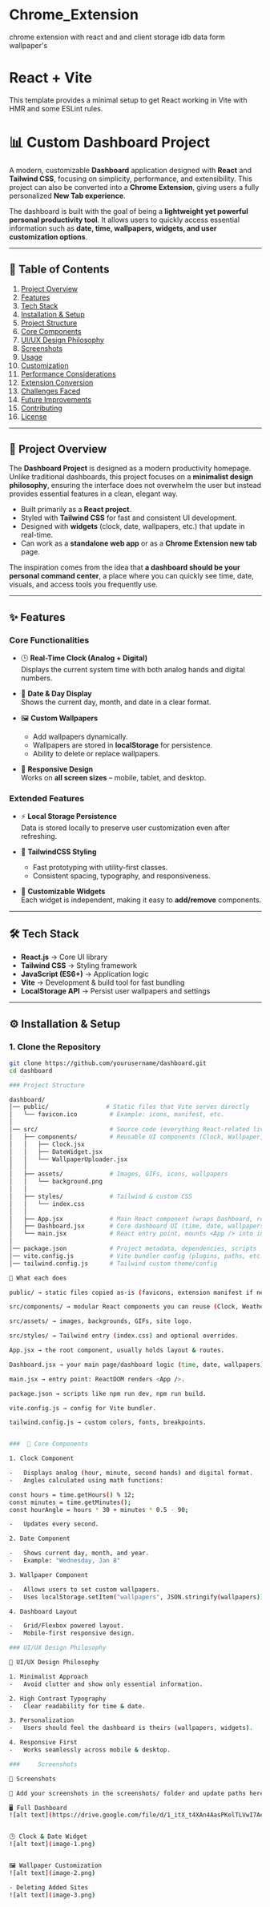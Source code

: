 # Chrome_Extension
chrome extension with react and and client storage idb data form wallpaper's
# React + Vite

This template provides a minimal setup to get React working in Vite with HMR and some ESLint rules.

# 📊 Custom Dashboard Project  

A modern, customizable **Dashboard** application designed with **React** and **Tailwind CSS**, focusing on simplicity, performance, and extensibility. This project can also be converted into a **Chrome Extension**, giving users a fully personalized **New Tab experience**.  

The dashboard is built with the goal of being a **lightweight yet powerful personal productivity tool**. It allows users to quickly access essential information such as **date, time, wallpapers, widgets, and user customization options**.  

---

## 📌 Table of Contents
1. [Project Overview](#-project-overview)  
2. [Features](#-features)  
3. [Tech Stack](#-tech-stack)  
4. [Installation & Setup](#-installation--setup)  
5. [Project Structure](#-project-structure)  
6. [Core Components](#-core-components)  
7. [UI/UX Design Philosophy](#-uiux-design-philosophy)  
8. [Screenshots](#-screenshots)  
9. [Usage](#-usage)  
10. [Customization](#-customization)  
11. [Performance Considerations](#-performance-considerations)  
12. [Extension Conversion](#-extension-conversion)  
13. [Challenges Faced](#-challenges-faced)  
14. [Future Improvements](#-future-improvements)  
15. [Contributing](#-contributing)  
16. [License](#-license)  

---

## 🔎 Project Overview  

The **Dashboard Project** is designed as a modern productivity homepage. Unlike traditional dashboards, this project focuses on a **minimalist design philosophy**, ensuring the interface does not overwhelm the user but instead provides essential features in a clean, elegant way.  

- Built primarily as a **React project**.  
- Styled with **Tailwind CSS** for fast and consistent UI development.  
- Designed with **widgets** (clock, date, wallpapers, etc.) that update in real-time.  
- Can work as a **standalone web app** or as a **Chrome Extension new tab** page.  

The inspiration comes from the idea that **a dashboard should be your personal command center**, a place where you can quickly see time, date, visuals, and access tools you frequently use.  

---

## ✨ Features  

### Core Functionalities
- 🕒 **Real-Time Clock (Analog + Digital)**  
  Displays the current system time with both analog hands and digital numbers.  

- 📅 **Date & Day Display**  
  Shows the current day, month, and date in a clear format.  

- 🖼️ **Custom Wallpapers**  
  - Add wallpapers dynamically.  
  - Wallpapers are stored in **localStorage** for persistence.  
  - Ability to delete or replace wallpapers.  

- 📱 **Responsive Design**  
  Works on **all screen sizes** – mobile, tablet, and desktop.  

### Extended Features
- ⚡ **Local Storage Persistence**  
  Data is stored locally to preserve user customization even after refreshing.  

- 🎨 **TailwindCSS Styling**  
  - Fast prototyping with utility-first classes.  
  - Consistent spacing, typography, and responsiveness.  

- 🔄 **Customizable Widgets**  
  Each widget is independent, making it easy to **add/remove** components.  

---

## 🛠 Tech Stack  

- **React.js** → Core UI library  
- **Tailwind CSS** → Styling framework  
- **JavaScript (ES6+)** → Application logic  
- **Vite** → Development & build tool for fast bundling  
- **LocalStorage API** → Persist user wallpapers and settings  

---

## ⚙️ Installation & Setup  

### 1. Clone the Repository
```bash
git clone https://github.com/yourusername/dashboard.git
cd dashboard

### Project Structure 

dashboard/
│── public/                # Static files that Vite serves directly
│   └── favicon.ico         # Example: icons, manifest, etc.
│
│── src/                    # Source code (everything React-related lives here)
│   ├── components/         # Reusable UI components (Clock, Wallpaper, Widgets, etc.)
│   │   ├── Clock.jsx
│   │   ├── DateWidget.jsx
│   │   └── WallpaperUploader.jsx
│   │
│   ├── assets/             # Images, GIFs, icons, wallpapers
│   │   └── background.png
│   │
│   ├── styles/             # Tailwind & custom CSS
│   │   └── index.css
│   │
│   ├── App.jsx             # Main React component (wraps Dashboard, routes, layout)
│   ├── Dashboard.jsx       # Core dashboard UI (time, date, wallpapers, widgets)
│   └── main.jsx            # React entry point, mounts <App /> into index.html
│
│── package.json            # Project metadata, dependencies, scripts
│── vite.config.js          # Vite bundler config (plugins, paths, etc.)
│── tailwind.config.js      # Tailwind custom theme/config

🔎 What each does

public/ → static files copied as-is (favicons, extension manifest if needed).

src/components/ → modular React components you can reuse (Clock, Weather, etc.).

src/assets/ → images, backgrounds, GIFs, site logo.

src/styles/ → Tailwind entry (index.css) and optional overrides.

App.jsx → the root component, usually holds layout & routes.

Dashboard.jsx → your main page/dashboard logic (time, date, wallpapers).

main.jsx → entry point: ReactDOM renders <App />.

package.json → scripts like npm run dev, npm run build.

vite.config.js → config for Vite bundler.

tailwind.config.js → custom colors, fonts, breakpoints.


###  🧩 Core Components

1. Clock Component

-   Displays analog (hour, minute, second hands) and digital format.
-   Angles calculated using math functions:

const hours = time.getHours() % 12;
const minutes = time.getMinutes();
const hourAngle = hours * 30 + minutes * 0.5 - 90;

-   Updates every second.

2. Date Component

-   Shows current day, month, and year.
-   Example: "Wednesday, Jan 8"

3. Wallpaper Component

-   Allows users to set custom wallpapers.
-   Uses localStorage.setItem("wallpapers", JSON.stringify(wallpapers)).

4. Dashboard Layout

-   Grid/Flexbox powered layout.
-   Mobile-first responsive design.

### UI/UX Design Philosophy

🎨 UI/UX Design Philosophy

1. Minimalist Approach
-   Avoid clutter and show only essential information.

2. High Contrast Typography
-   Clear readability for time & date.

3. Personalization
-   Users should feel the dashboard is theirs (wallpapers, widgets).

4. Responsive First
-   Works seamlessly across mobile & desktop.

###     Screenshots

📸 Screenshots

📌 Add your screenshots in the screenshots/ folder and update paths here.

🖥️ Full Dashboard
![alt text](https://drive.google.com/file/d/1_itX_t4XAn4AasPKelTLVwI7AeeeRqWh/view?usp=sharing)


🕒 Clock & Date Widget
![alt text](image-1.png)


🖼️ Wallpaper Customization
![alt text](image-2.png)

- Deleting Added Sites
![alt text](image-3.png)


